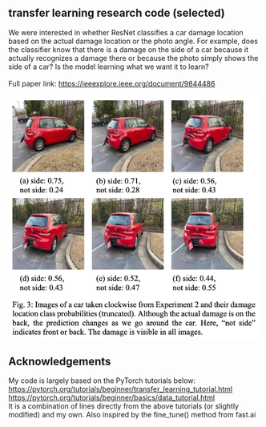 ## transfer learning research code (selected)
We were interested in whether ResNet classifies a car damage location based on the actual damage location or the photo angle. For example, does the classifier know that there is a damage on the side of a car because it actually recognizes a damage there or because the photo simply shows the side of a car? Is the model learning what we want it to learn?<br>
<br>
Full paper link: https://ieeexplore.ieee.org/document/9844486

<p float="left">
  <img src="fig3.png" width="500" />
</p>

## Acknowledgements
My code is largely based on the PyTorch tutorials below:<br>
https://pytorch.org/tutorials/beginner/transfer_learning_tutorial.html<br>
https://pytorch.org/tutorials/beginner/basics/data_tutorial.html<br>
It is a combination of lines directly from the above tutorials (or slightly modified) and my own. Also inspired by the fine_tune() method from fast.ai


